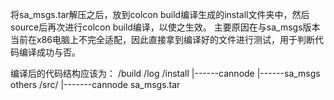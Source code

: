 将sa_msgs.tar解压之后，放到colcon build编译生成的install文件夹中，然后source后再次进行colcon build编译，以使之生效。
主要原因在与sa_msgs版本当前在x86电脑上不完全适配，因此直接拿到编译好的文件进行测试，用于判断代码编译成功与否。

编译后的代码结构应该为：
/build
/log
/install
 |------cannode
 |------sa_msgs
 others
/src/
 |-------cannode
sa_msgs.tar
